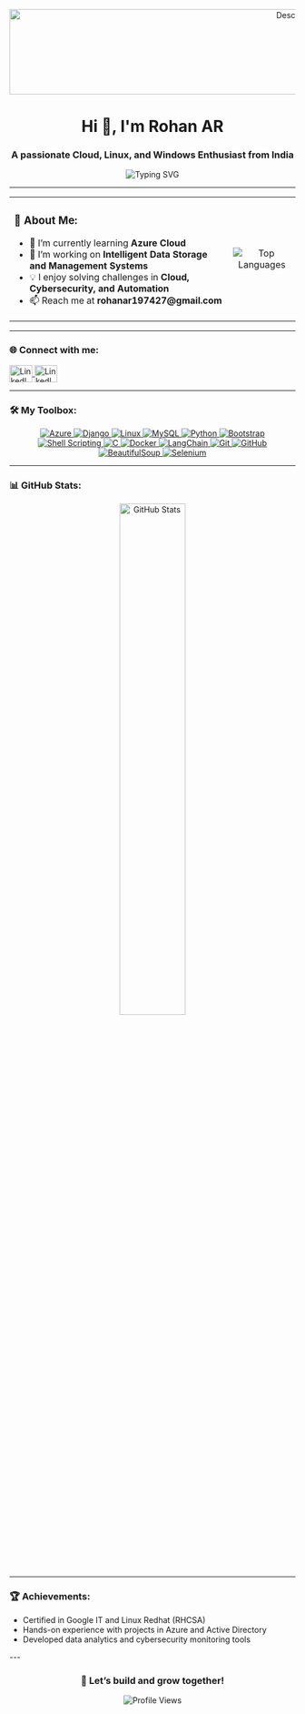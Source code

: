 <p align="center">
  <img src="https://media.giphy.com/media/ZVik7pBtu9dNS/giphy.gif" alt="Description" width="1000px" height="150px" />
</p>
  
<h1 align="center">Hi 👋, I'm Rohan AR</h1>
<h3 align="center">A passionate Cloud, Linux, and Windows Enthusiast from India</h3>

<p align="center">
  <img src="https://readme-typing-svg.demolab.com?font=Fira+Code&weight=500&size=24&pause=1000&color=F75C7E&center=true&vCenter=true&width=435&lines=Python+Developer;Cloud+Computing+Enthusiast;Linux+%26+Windows+Administrator;Always+Learning+%26+Growing" alt="Typing SVG">
</p>

---

<table>
  <tr>
    <td>
      <h3>🌟 About Me:</h3>
      <ul>
        <li>🌱 I’m currently learning <strong>Azure Cloud</strong></li>
        <li>🔭 I’m working on <strong>Intelligent Data Storage and Management Systems</strong></li>
        <li>💡 I enjoy solving challenges in <strong>Cloud, Cybersecurity, and Automation</strong></li>
        <li>📫 Reach me at <strong>rohanar197427@gmail.com</strong></li>
      </ul>
    </td>
    <td>
      <p align="center">
        <img src="https://github-readme-stats.vercel.app/api/top-langs/?username=Rohan-A-R&layout=compact&theme=radical" alt="Top Languages" />
      </p>
    </td>
  </tr>
</table>

---

<h3 align="left">🌐 Connect with me:</h3>
<p align="left">
  <a href="https://www.linkedin.com/in/rohanar27/" target="_blank">
    <img align="center" src="https://raw.githubusercontent.com/rahuldkjain/github-profile-readme-generator/master/src/images/icons/Social/linked-in-alt.svg" alt="LinkedIn" height="30" width="40" />
  </a>
    <a href="https://www.geeksforgeeks.org/user/ohr/" target="_blank">
    <img align="center" src="https://github.com/user-attachments/assets/c4d36f61-6b65-4b00-b46c-96add3137a09" alt="LinkedIn" height="30" width="40" />
  </a>
</p>


---

### 🛠️ My Toolbox:
<p align="center">
  <!-- Badges for core technologies -->
  <a href="https://azure.microsoft.com/en-in/" target="_blank" rel="noreferrer">
    <img src="https://img.shields.io/badge/Azure-0078D4?style=for-the-badge&logo=microsoftazure&logoColor=white" alt="Azure" />
  </a>
  <a href="https://www.djangoproject.com/" target="_blank" rel="noreferrer">
    <img src="https://img.shields.io/badge/Django-092E20?style=for-the-badge&logo=django&logoColor=white" alt="Django" />
  </a>
  <a href="https://www.linux.org/" target="_blank" rel="noreferrer">
    <img src="https://img.shields.io/badge/Linux-FCC624?style=for-the-badge&logo=linux&logoColor=black" alt="Linux" />
  </a>
  <a href="https://www.mysql.com/" target="_blank" rel="noreferrer">
    <img src="https://img.shields.io/badge/MySQL-4479A1?style=for-the-badge&logo=mysql&logoColor=white" alt="MySQL" />
  </a>
  <a href="https://www.python.org" target="_blank" rel="noreferrer">
    <img src="https://img.shields.io/badge/Python-3776AB?style=for-the-badge&logo=python&logoColor=white" alt="Python" />
  </a>
  <a href="https://getbootstrap.com/" target="_blank" rel="noreferrer">
    <img src="https://img.shields.io/badge/Bootstrap-7952B3?style=for-the-badge&logo=bootstrap&logoColor=white" alt="Bootstrap" />
  </a>
  <a href="https://www.gnu.org/software/bash/" target="_blank" rel="noreferrer">
    <img src="https://img.shields.io/badge/Shell_Scripting-4EAA25?style=for-the-badge&logo=gnubash&logoColor=white" alt="Shell Scripting" />
  </a>
  <a href="https://en.wikipedia.org/wiki/C_(programming_language)" target="_blank" rel="noreferrer">
    <img src="https://img.shields.io/badge/C-00599C?style=for-the-badge&logo=c&logoColor=white" alt="C" />
  </a>
  <a href="https://www.docker.com/" target="_blank" rel="noreferrer">
    <img src="https://img.shields.io/badge/Docker-2496ED?style=for-the-badge&logo=docker&logoColor=white" alt="Docker" />
  </a>
  <a href="https://github.com/langchain-ai/langchain" target="_blank" rel="noreferrer">
    <img src="https://img.shields.io/badge/LangChain-000000?style=for-the-badge&logo=github&logoColor=white" alt="LangChain" />
  </a>
  <a href="https://git-scm.com/" target="_blank" rel="noreferrer">
    <img src="https://img.shields.io/badge/Git-F05032?style=for-the-badge&logo=git&logoColor=white" alt="Git" />
  </a>
  <a href="https://github.com/" target="_blank" rel="noreferrer">
    <img src="https://img.shields.io/badge/GitHub-181717?style=for-the-badge&logo=github&logoColor=white" alt="GitHub" />
  </a>
  <a href="https://www.crummy.com/software/BeautifulSoup/" target="_blank" rel="noreferrer">
    <img src="https://img.shields.io/badge/BeautifulSoup-4B0082?style=for-the-badge&logo=python&logoColor=white" alt="BeautifulSoup" />
  </a>
  <a href="https://www.selenium.dev/" target="_blank" rel="noreferrer">
    <img src="https://img.shields.io/badge/Selenium-43B02A?style=for-the-badge&logo=selenium&logoColor=white" alt="Selenium" />
  </a>
</p>

---

<h3 align="left">📊 GitHub Stats:</h3>
<p align="center">
  <img width="48%" src="https://github-readme-stats.vercel.app/api?username=Rohan-A-R&show_icons=true&theme=radical" alt="GitHub Stats" />
</p>

---

<h3 align="left">🏆 Achievements:</h3>
<ul>
  <li>Certified in Google IT and Linux Redhat (RHCSA)</li>
  <li>Hands-on experience with projects in Azure and Active Directory</li>
  <li>Developed data analytics and cybersecurity monitoring tools</li>
</ul>
---

<h3 align="center">🚀 Let’s build and grow together!</h3>

<p align="center">
  <img src="https://komarev.com/ghpvc/?username=Rohan-A-R&label=Profile%20Views&color=brightgreen&style=flat" alt="Profile Views" />
</p>

